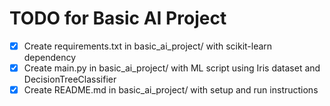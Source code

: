 # TODO for Basic AI Project

- [x] Create requirements.txt in basic_ai_project/ with scikit-learn dependency
- [x] Create main.py in basic_ai_project/ with ML script using Iris dataset and DecisionTreeClassifier
- [x] Create README.md in basic_ai_project/ with setup and run instructions
